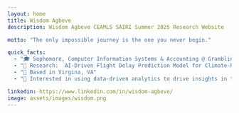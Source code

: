 ```yaml
---
layout: home
title: Wisdom Agbeve
description: Wisdom Agbeve CEAMLS SAIRI Summer 2025 Research Website

motto: "The only impossible journey is the one you never begin."

quick_facts:
  - "🎓 Sophomore, Computer Information Systems & Accounting @ Grambling State University"
  - "🔬 Research:  AI-Driven Flight Delay Prediction Model for Climate-Resilient"
  - "📍 Based in Virgina, VA"
  - "🚀 Interested in using data-driven analytics to drive insights in technology, finance, marketing, and economics."

linkedin: https://www.linkedin.com/in/wisdom-agbeve/
image: assets/images/wisdom.png
---
```

